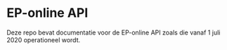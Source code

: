 # EP-online API
Deze repo bevat documentatie voor de EP-online API zoals die vanaf 1 juli 2020 operationeel wordt.
